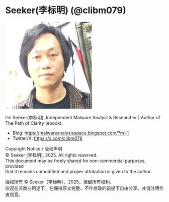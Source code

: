 # Seeker(李标明) (@clibm079)

![Profile Photo](https://github.com/seeker-lee/ThePathofClarity/blob/main/me.jpg)

I’m Seeker(李标明), Independent Malware Analyst & Researcher | Author of The Path of Clarity (ebook).

- Blog: https://malwareanalysisspace.blogspot.com/?m=1
- Twitter/X: https://x.com/clibm079


Copyright Notice / 版权声明  
© Seeker (李标明), 2025. All rights reserved.  
This document may be freely shared for non-commercial purposes, provided  
that it remains unmodified and proper attribution is given to the author. 

版权所有 © Seeker（李标明），2025。保留所有权利。  
欢迎在非商业用途下，在保持原文完整、不作修改的前提下自由分享，并请注明作者信息。
